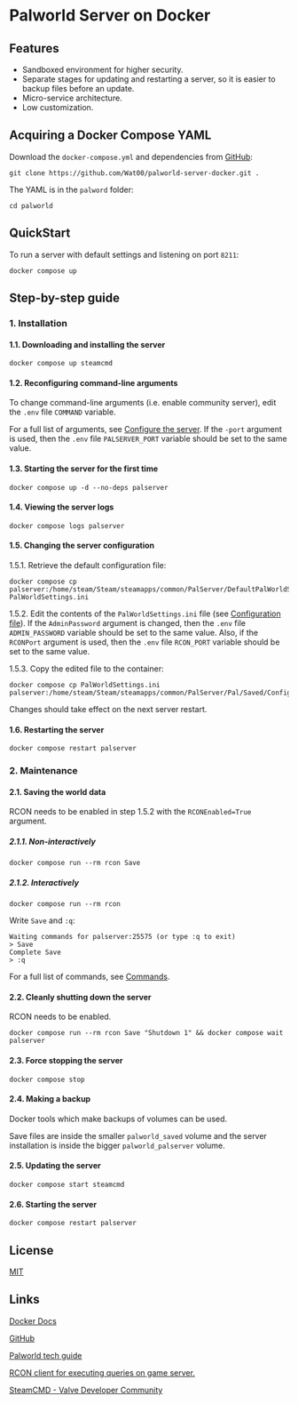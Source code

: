# Palworld Server on Docker
## Features
- Sandboxed environment for higher security.
- Separate stages for updating and restarting a server, so it is easier to backup files before an update.
- Micro-service architecture.
- Low customization.

## Acquiring a Docker Compose YAML
Download the `docker-compose.yml` and dependencies from [GitHub](https://github.com/Wat00/palworld-server-docker):

```
git clone https://github.com/Wat00/palworld-server-docker.git .
```
The YAML is in the `palword` folder:

```
cd palworld
```
## QuickStart
To run a server with default settings and listening on port `8211`:

```
docker compose up
```
## Step-by-step guide
### 1. Installation
#### 1.1. Downloading and installing the server

```
docker compose up steamcmd
```
#### 1.2. Reconfiguring command-line arguments
To change command-line arguments (i.e. enable community server), edit the `.env` file `COMMAND` variable.

For a full list of arguments, see [Configure the server](https://tech.palworldgame.com/settings-and-operation/arguments). If the `-port` argument is used, then the `.env` file `PALSERVER_PORT` variable should be set to the same value.
#### 1.3. Starting the server for the first time

```
docker compose up -d --no-deps palserver
```
#### 1.4. Viewing the server logs

```
docker compose logs palserver
```
#### 1.5. Changing the server configuration
1\.5.1. Retrieve the default configuration file:

```
docker compose cp palserver:/home/steam/Steam/steamapps/common/PalServer/DefaultPalWorldSettings.ini PalWorldSettings.ini
```
1\.5.2. Edit the contents of the `PalWorldSettings.ini` file (see [Configuration file](https://tech.palworldgame.com/settings-and-operation/configuration)). If the `AdminPassword` argument is changed, then the `.env` file `ADMIN_PASSWORD` variable should be set to the same value. Also, if the `RCONPort` argument is used, then the `.env` file `RCON_PORT` variable should be set to the same value.

1\.5.3. Copy the edited file to the container:

```
docker compose cp PalWorldSettings.ini palserver:/home/steam/Steam/steamapps/common/PalServer/Pal/Saved/Config/LinuxServer/
```
Changes should take effect on the next server restart.
#### 1.6. Restarting the server

```
docker compose restart palserver
```
### 2. Maintenance
#### 2.1. Saving the world data
RCON needs to be enabled in step 1.5.2 with the `RCONEnabled=True` argument.
##### 2.1.1. Non-interactively

```
docker compose run --rm rcon Save
```
##### 2.1.2. Interactively

```
docker compose run --rm rcon
```
Write `Save` and `:q`:

```
Waiting commands for palserver:25575 (or type :q to exit)
> Save
Complete Save
> :q
```
For a full list of commands, see [Commands](https://tech.palworldgame.com/settings-and-operation/commands).
#### 2.2. Cleanly shutting down the server
RCON needs to be enabled.

```
docker compose run --rm rcon Save "Shutdown 1" && docker compose wait palserver
```
#### 2.3. Force stopping the server

```
docker compose stop
```
#### 2.4. Making a backup
Docker tools which make backups of volumes can be used.

Save files are inside the smaller `palworld_saved` volume and the server installation is inside the bigger `palworld_palserver` volume.
#### 2.5. Updating the server

```
docker compose start steamcmd
```
#### 2.6. Starting the server

```
docker compose restart palserver
```
## License
[MIT](https://github.com/Wat00/palworld-server-docker/blob/master/LICENSE)
## Links
[Docker Docs](https://docs.docker.com)

[GitHub](https://github.com)

[Palworld tech guide](https://tech.palworldgame.com)

[RCON client for executing queries on game server.](https://github.com/gorcon/rcon-cli)

[SteamCMD - Valve Developer Community](https://developer.valvesoftware.com/wiki/SteamCMD)